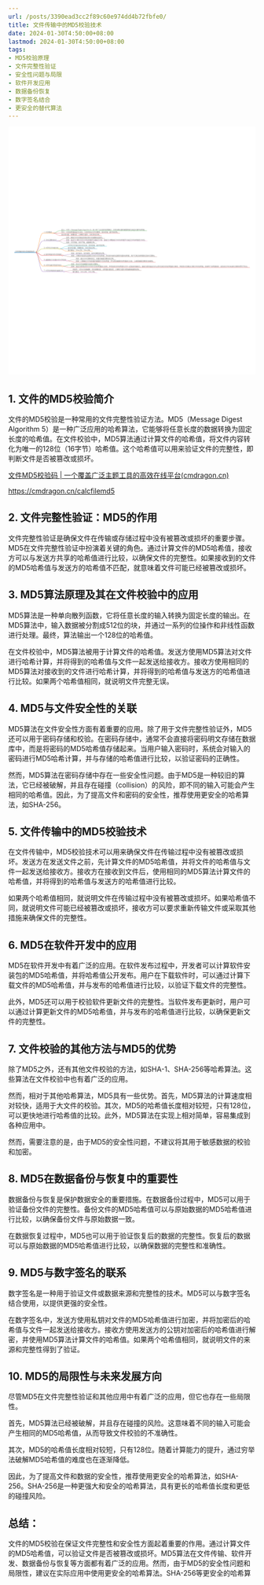 ```yaml
---
url: /posts/3390ead3cc2f89c60e974dd4b72fbfe0/
title: 文件传输中的MD5校验技术
date: 2024-01-30T4:50:00+08:00
lastmod: 2024-01-30T4:50:00+08:00
tags:
- MD5校验原理
- 文件完整性验证
- 安全性问题与局限
- 软件开发应用
- 数据备份恢复
- 数字签名结合
- 更安全的替代算法
---
```


<img src="/images/2024_02_03 18_22_12.png" title="2024_02_03 18_22_12.png" alt="2024_02_03 18_22_12.png"/>

## 1. 文件的MD5校验简介

文件的MD5校验是一种常用的文件完整性验证方法。MD5（Message Digest Algorithm
5）是一种广泛应用的哈希算法，它能够将任意长度的数据转换为固定长度的哈希值。在文件校验中，MD5算法通过计算文件的哈希值，将文件内容转化为唯一的128位（16字节）哈希值。这个哈希值可以用来验证文件的完整性，即判断文件是否被篡改或损坏。

[文件MD5校验码 | 一个覆盖广泛主题工具的高效在线平台(cmdragon.cn)](https://cmdragon.cn/calcfilemd5)

<https://cmdragon.cn/calcfilemd5>

## 2. 文件完整性验证：MD5的作用

文件完整性验证是确保文件在传输或存储过程中没有被篡改或损坏的重要步骤。MD5在文件完整性验证中扮演着关键的角色。通过计算文件的MD5哈希值，接收方可以与发送方共享的哈希值进行比较，以确保文件的完整性。如果接收到的文件的MD5哈希值与发送方的哈希值不匹配，就意味着文件可能已经被篡改或损坏。

## 3. MD5算法原理及其在文件校验中的应用

MD5算法是一种单向散列函数，它将任意长度的输入转换为固定长度的输出。在MD5算法中，输入数据被分割成512位的块，并通过一系列的位操作和非线性函数进行处理。最终，算法输出一个128位的哈希值。

在文件校验中，MD5算法被用于计算文件的哈希值。发送方使用MD5算法对文件进行哈希计算，并将得到的哈希值与文件一起发送给接收方。接收方使用相同的MD5算法对接收到的文件进行哈希计算，并将得到的哈希值与发送方的哈希值进行比较。如果两个哈希值相同，就说明文件完整无误。

## 4. MD5与文件安全性的关联

MD5算法在文件安全性方面有着重要的应用。除了用于文件完整性验证外，MD5还可以用于密码存储和校验。在密码存储中，通常不会直接将密码明文存储在数据库中，而是将密码的MD5哈希值存储起来。当用户输入密码时，系统会对输入的密码进行MD5哈希计算，并与存储的哈希值进行比较，以验证密码的正确性。

然而，MD5算法在密码存储中存在一些安全性问题。由于MD5是一种较旧的算法，它已经被破解，并且存在碰撞（collision）的风险，即不同的输入可能会产生相同的哈希值。因此，为了提高文件和密码的安全性，推荐使用更安全的哈希算法，如SHA-256。

## 5. 文件传输中的MD5校验技术

在文件传输中，MD5校验技术可以用来确保文件在传输过程中没有被篡改或损坏。发送方在发送文件之前，先计算文件的MD5哈希值，并将文件的哈希值与文件一起发送给接收方。接收方在接收到文件后，使用相同的MD5算法计算文件的哈希值，并将得到的哈希值与发送方的哈希值进行比较。

如果两个哈希值相同，就说明文件在传输过程中没有被篡改或损坏。如果哈希值不同，就说明文件可能已经被篡改或损坏，接收方可以要求重新传输文件或采取其他措施来确保文件的完整性。

## 6. MD5在软件开发中的应用

MD5在软件开发中有着广泛的应用。在软件发布过程中，开发者可以计算软件安装包的MD5哈希值，并将哈希值公开发布。用户在下载软件时，可以通过计算下载文件的MD5哈希值，并与发布的哈希值进行比较，以验证下载文件的完整性。

此外，MD5还可以用于校验软件更新文件的完整性。当软件发布更新时，用户可以通过计算更新文件的MD5哈希值，并与发布的哈希值进行比较，以确保更新文件的完整性。

## 7. 文件校验的其他方法与MD5的优势

除了MD5之外，还有其他文件校验的方法，如SHA-1、SHA-256等哈希算法。这些算法在文件校验中也有着广泛的应用。

然而，相对于其他哈希算法，MD5具有一些优势。首先，MD5算法的计算速度相对较快，适用于大文件的校验。其次，MD5的哈希值长度相对较短，只有128位，可以更快地进行哈希值的比较。此外，MD5算法在实现上相对简单，容易集成到各种应用中。

然而，需要注意的是，由于MD5的安全性问题，不建议将其用于敏感数据的校验和加密。

## 8. MD5在数据备份与恢复中的重要性

数据备份与恢复是保护数据安全的重要措施。在数据备份过程中，MD5可以用于验证备份文件的完整性。备份文件的MD5哈希值可以与原始数据的MD5哈希值进行比较，以确保备份文件与原始数据一致。

在数据恢复过程中，MD5也可以用于验证恢复后的数据的完整性。恢复后的数据可以与原始数据的MD5哈希值进行比较，以确保数据的完整性和准确性。

## 9. MD5与数字签名的联系

数字签名是一种用于验证文件或数据来源和完整性的技术。MD5可以与数字签名结合使用，以提供更强的安全性。

在数字签名中，发送方使用私钥对文件的MD5哈希值进行加密，并将加密后的哈希值与文件一起发送给接收方。接收方使用发送方的公钥对加密后的哈希值进行解密，并使用MD5算法计算文件的哈希值。如果两个哈希值相同，就说明文件的来源和完整性得到了验证。

## 10. MD5的局限性与未来发展方向

尽管MD5在文件完整性验证和其他应用中有着广泛的应用，但它也存在一些局限性。

首先，MD5算法已经被破解，并且存在碰撞的风险。这意味着不同的输入可能会产生相同的MD5哈希值，从而导致文件校验的不准确性。

其次，MD5的哈希值长度相对较短，只有128位。随着计算能力的提升，通过穷举法破解MD5哈希值的难度也在逐渐降低。

因此，为了提高文件和数据的安全性，推荐使用更安全的哈希算法，如SHA-256。SHA-256是一种更强大和安全的哈希算法，具有更长的哈希值长度和更低的碰撞风险。

## 总结：

文件的MD5校验在保证文件完整性和安全性方面起着重要的作用。通过计算文件的MD5哈希值，可以验证文件是否被篡改或损坏。MD5算法在文件传输、软件开发、数据备份与恢复等方面都有着广泛的应用。然而，由于MD5的安全性问题和局限性，建议在实际应用中使用更安全的哈希算法。SHA-256等更安全的哈希算